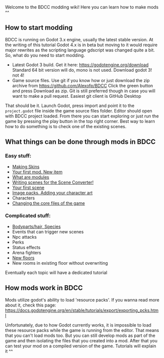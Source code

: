 Welcome to the BDCC modding wiki! Here you can learn how to make mods ^^

## How to start modding

BDCC is running on Godot 3.x engine, usually the latest stable version. At the writing of this tutorial Godot 4.x is in beta but moving to it would require major rewrites as the scripting language gdscript was changed quite a bit. So, what do you need to start modding.

- Latest Godot 3 build. Get it here: https://godotengine.org/download Standard 64 bit version will do, mono is not used. Download godot 3! not 4!
- Game source files. Use git if you know how or just download the zip archive from https://github.com/Alexofp/BDCC Click the green button and press Download as zip. Git is still preferred though in case you will want to make a pull request. Easiest git client is GitHub Desktop

That should be it. Launch Godot, press import and point it to the `project.godot` file inside the game source files folder. Editor should open with BDCC project loaded. From there you can start exploring or just run the game by pressing the play button in the top right corner. Best way to learn how to do something is to check one of the existing scenes.

## What things can be done through mods in BDCC

### Easy stuff:
- [Making Skins](Making-skins)
- [Your first mod. New item](Your-first-mod.-New-item)
- [What are modules](What-are-modules)
- [Writing scenes for the Scene Converter!](Writing-scenes-for-the-Scene-Converter)
- [Your first scene](Your-first-scene)
- [Image packs. Adding your character art](Image-packs.-Adding-your-character-art)
- Characters
- [Changing the core files of the game](Changing-the-core-files-of-the-game)

### Complicated stuff:
- [Bodyparts/hair, Species](Bodyparts,-Species)
- Events that can trigger new scenes
- Npc attacks
- Perks
- Status effects
- Arena fighters
- [New floors](New-floors)
- New rooms in existing floor without overwriting

Eventually each topic will have a dedicated tutorial


## How mods work in BDCC
Mods utilize godot's ability to load 'resource packs'. If you wanna read more about it, check this page: https://docs.godotengine.org/en/stable/tutorials/export/exporting_pcks.html

Unfortunately, due to how Godot currently works, it is impossible to load these resource packs while the game is running from the editor. That means that you can't load mods too. But you can still develop mods as part of the game and then isolating the files that you created into a mod. After that you can test your mod on a compiled version of the game. Tutorials will explain it ^^